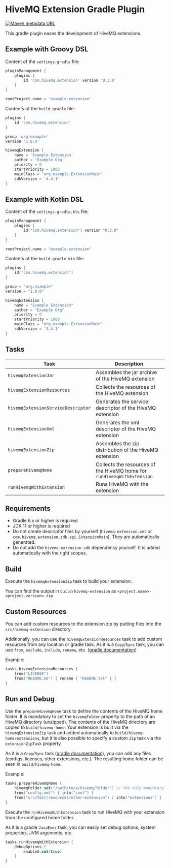 # HiveMQ Extension Gradle Plugin

[![Maven metadata URL](https://img.shields.io/maven-metadata/v?color=brightgreen&label=gradle%20plugin&metadataUrl=https%3A%2F%2Fplugins.gradle.org%2Fm2%2Fcom%2Fhivemq%2Fextension%2Fcom.hivemq.extension.gradle.plugin%2Fmaven-metadata.xml)](https://plugins.gradle.org/plugin/com.hivemq.extension)

This gradle plugin eases the development of HiveMQ extensions.

## Example with Groovy DSL

Content of the `settings.gradle` file:
```groovy
pluginManagement {
    plugins {
        id 'com.hivemq.extension' version '0.3.0'
    }
}

rootProject.name = 'example-extension'
```

Contents of the `build.gradle` file:
```groovy
plugins {
    id 'com.hivemq.extension'
}

group 'org.example'
version '1.0.0'

hivemqExtension {
    name = 'Example Extension'
    author = 'Example Org'
    priority = 0
    startPriority = 1000
    mainClass = 'org.example.ExtensionMain'
    sdkVersion = '4.4.1'
}
```

## Example with Kotlin DSL

Content of the `settings.gradle.kts` file:
```kotlin
pluginManagement {
    plugins {
        id("com.hivemq.extension") version "0.3.0"
    }
}

rootProject.name = "example-extension"
```

Contents of the `build.gradle.kts` file:
```kotlin
plugins {
    id("com.hivemq.extension")
}

group = "org.example"
version = "1.0.0"

hivemqExtension {
    name = "Example Extension"
    author = "Example Org"
    priority = 0
    startPriority = 1000
    mainClass = "org.example.ExtensionMain"
    sdkVersion = "4.4.1"
}
```

## Tasks

| Task                               | Description |
|------------------------------------|-------------|
| `hivemqExtensionJar`               | Assembles the jar archive of the HiveMQ extension |
| `hivemqExtensionResources`         | Collects the resources of the HiveMQ extension |
| `hivemqExtensionServiceDescriptor` | Generates the service descriptor of the HiveMQ extension |
| `hivemqExtensionXml`               | Generates the xml descriptor of the HiveMQ extension |
| `hivemqExtensionZip`               | Assembles the zip distribution of the HiveMQ extension |
| `prepareHivemqHome`                | Collects the resources of the HiveMQ home for `runHivemqWithExtension` |
| `runHivemqWithExtension`           | Runs HiveMQ with the extension |

## Requirements

- Gradle 6.x or higher is required
- JDK 11 or higher is required
- Do not create descriptor files by yourself (`hivemq-extension.xml` or `com.hivemq.extension.sdk.api.ExtensionMain`).
  They are automatically generated.
- Do not add the `hivemq-extension-sdk` dependency yourself. It is added automatically with the right scopes.

## Build

Execute the `hivemqExtensionZip` task to build your extension.

You can find the output in `build/hivemq-extension` as `<project.name>-<project.version>.zip`

## Custom Resources

You can add custom resources to the extension zip by putting files into the `src/hivemq-extension` directory.

Additionally, you can use the `hivemqExtensionResources` task to add custom resources from any location or gradle task.
As it is a `Copy`/`Sync` task, you can use `from`, `exclude`, `include`, `rename`, etc.
([gradle documentation](https://docs.gradle.org/current/userguide/working_with_files.html))

Example:

```kotlin
tasks.hivemqExtensionResources {
    from("LICENSE")
    from("README.md") { rename { "README.txt" } }
}
```

## Run and Debug

Use the `prepareHivemqHome` task to define the contents of the HiveMQ home folder.
It is mandatory to set the `hivemqFolder` property to the path of an HiveMQ directory (unzipped).
The contents of the HiveMQ directory are copied to `build/hivemq-home`.
Your extension is built via the `hivemqExtensionZip` task and added automatically to `build/hivemq-home/extensions`,
but it is also possible to specify a custom `Zip` task via the `extensionZipTask` property.

As it is a `Copy`/`Sync` task ([gradle documentation](https://docs.gradle.org/current/userguide/working_with_files.html)), 
you can add any files (configs, licenses, other extensions, etc.).
The resulting home folder can be seen in `build/hivemq-home`.

Example:

```kotlin
tasks.prepareHivemqHome {
    hivemqFolder.set("/path/to/a/hivemq/folder") // the only mandatory property
    from("config.xml") { into("conf") }
    from("src/test/resources/other-extension") { into("extensions") }
}
```

Execute the `runHivemqWithExtension` task to run HiveMQ with your extension from the configured home folder.

As it is a gradle `JavaExec` task, you can easily set debug options, system properties, JVM arguments, etc.

```kotlin
tasks.runHivemqWithExtension {
    debugOptions {
        enabled.set(true)
    }
}
```